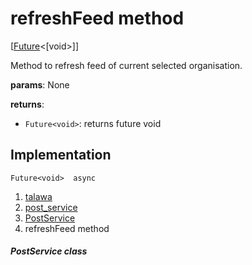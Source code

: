 
<div>

# refreshFeed method

</div>


[[Future](https://api.flutter.dev/flutter/dart-core/Future-class.html)\<[void\>]]




Method to refresh feed of current selected organisation.

**params**: None

**returns**:

-   `Future<void>`: returns future void



## Implementation

``` language-dart
Future<void>  async 
```







1.  [talawa](../../index.md)
2.  [post_service](../../services_post_service/)
3.  [PostService](../../services_post_service/PostService-class.md)
4.  refreshFeed method

##### PostService class







